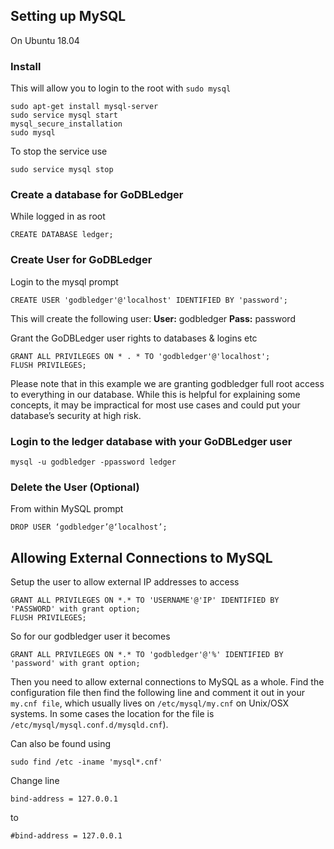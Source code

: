 ## Setting up MySQL
On Ubuntu 18.04

### Install
This will allow you to login to the root with `sudo mysql`

```
sudo apt-get install mysql-server
sudo service mysql start
mysql_secure_installation
sudo mysql
```

To stop the service use
```
sudo service mysql stop
```

### Create a database for GoDBLedger
While logged in as root
```
CREATE DATABASE ledger;
```

### Create User for GoDBLedger
Login to the mysql prompt
```
CREATE USER 'godbledger'@'localhost' IDENTIFIED BY 'password';
```
This will create the following user:
**User:** godbledger
**Pass:** password

Grant the GoDBLedger user rights to databases & logins etc
```
GRANT ALL PRIVILEGES ON * . * TO 'godbledger'@'localhost';
FLUSH PRIVILEGES;
```
Please note that in this example we are granting godbledger full root access to everything in our database. While this is helpful for explaining some concepts, it may be impractical for most use cases and could put your database’s security at high risk.

### Login to the ledger database with your GoDBLedger user
```
mysql -u godbledger -ppassword ledger
```

### Delete the User (Optional)
From within MySQL prompt
```
DROP USER ‘godbledger’@‘localhost’;
```

## Allowing External Connections to MySQL

Setup the user to allow external IP addresses to access
```
GRANT ALL PRIVILEGES ON *.* TO 'USERNAME'@'IP' IDENTIFIED BY 'PASSWORD' with grant option;
FLUSH PRIVILEGES;
```
So for our godbledger user it becomes
```
GRANT ALL PRIVILEGES ON *.* TO 'godbledger'@'%' IDENTIFIED BY 'password' with grant option;
```

Then you need to allow external connections to MySQL as a whole. Find the configuration file then find the following line and comment it out in your `my.cnf file`, which usually lives on `/etc/mysql/my.cnf` on Unix/OSX systems. In some cases the location for the file is `/etc/mysql/mysql.conf.d/mysqld.cnf`).

Can also be found using
```
sudo find /etc -iname 'mysql*.cnf'
```

Change line
```
bind-address = 127.0.0.1
```

to
```
#bind-address = 127.0.0.1
```
